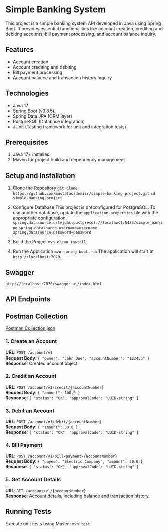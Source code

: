 
# Simple Banking System

This project is a simple banking system API developed in Java using Spring Boot. It provides essential functionalities like account creation, crediting and debiting accounts, bill payment processing, and account balance inquiry.

## Features
- Account creation
- Account crediting and debiting
- Bill payment processing
- Account balance and transaction history inquiry

## Technologies
- Java 17
- Spring Boot (v3.3.5)
- Spring Data JPA (ORM layer)
- PostgreSQL (Database integration)
- JUnit (Testing framework for unit and integration tests)

## Prerequisites
1. Java 17+ installed
2. Maven for project build and dependency management

## Setup and Installation

1. Clone the Repository
   `git clone https://github.com/mustafaozdemiir/simple-banking-project.git`
   `cd simple-banking-project`

2. Configure Database
   This project is preconfigured for PostgreSQL. To use another database, update the `application.properties` file with the appropriate configuration.
   `spring.datasource.url=jdbc:postgresql://localhost:5433/simple_banking`
   `spring.datasource.username=username`  
   `spring.datasource.password=password`

3. Build the Project
   `mvn clean install`

4. Run the Application
   `mvn spring-boot:run`
   The application will start at `http://localhost:7070`.
## Swagger
`http://localhost:7070/swagger-ui/index.html`
## API Endpoints

## Postman Collection
[Postman Collection.json](https://raw.githubusercontent.com/mustafaozdemiir/simple-banking-project/refs/heads/master/postman-collection.json)

### 1. Create an Account
   **URL**: `POST /account/v1`  
   **Request Body**:
     `{ "owner": "John Doe", "accountNumber": "123456" }`  
   **Response**: Created account object

### 2. Credit an Account
   **URL**: `POST /account/v1/credit/{accountNumber}`  
   **Request Body**:
     `{ "amount": 100.0 }`  
   **Response**:
     `{ "status": "OK", "approvalCode": "UUID-string" }`

### 3. Debit an Account
   **URL**: `POST /account/v1/debit/{accountNumber}`  
   **Request Body**:
     `{ "amount": 50.0 }`  
   **Response**:
     `{ "status": "OK", "approvalCode": "UUID-string" }`

### 4. Bill Payment
   **URL**: `POST /account/v1/bill-payment/{accountNumber}`  
   **Request Body**:
     `{ "payee": "Electric Company", "amount": 30.0 }`  
   **Response**:
     `{ "status": "OK", "approvalCode": "UUID-string" }`

### 5. Get Account Details
   **URL**: `GET /account/v1/{accountNumber}`  
   **Response**: Account details, including balance and transaction history.


## Running Tests
Execute unit tests using Maven:
`mvn test`


